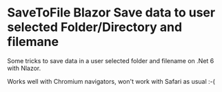 # SaveToFile Blazor Save data to user selected Folder/Directory and filemane

Some tricks to save data in a user selected folder and filename on .Net 6 with Nlazor.

Works well with Chromium navigators, won't work with Safari as usual :-(
